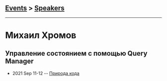 ## [Events](../README.md) > [Speakers](../speakers.md)
---

# Михаил Хромов

## Управление состоянием с помощью Query Manager
- 2021 Sep 11-12 -- [Природа кода](https://youtu.be/AjhjE1PlEhE)    
